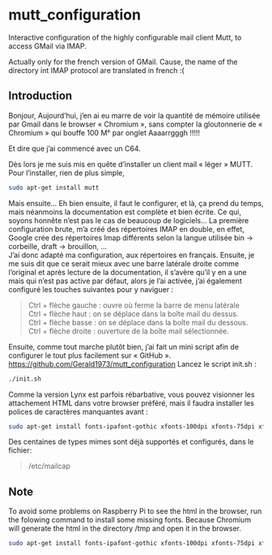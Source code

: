 # mutt_configuration

Interactive configuration of the highly configurable mail client Mutt, to access GMail via IMAP.

Actually only for the french version of GMail.
Cause, the name of the directory int IMAP protocol are translated in french :(

## Introduction

Bonjour,
Aujourd’hui, j’en ai eu marre de voir la quantité de mémoire utilisée par Gmail dans le browser « Chromium », sans compter la gloutonnerie de « Chromium » qui bouffe 100 M° par onglet Aaaarrgggh !!!!!  

Et dire que j’ai commencé avec un C64.  
  
Dès lors je me suis mis en quête d’installer un client mail « léger » MUTT.
Pour l’installer, rien de plus simple,

```sh
sudo apt-get install mutt
```

Mais ensuite…
Eh bien ensuite, il faut le configurer, et là, ça prend du temps, mais néanmoins la documentation est complète et bien écrite.  Ce qui, soyons honnête n’est pas le cas de beaucoup de logiciels…
La première configuration brute, m’a créé des répertoires IMAP en double, en effet, Google crée des répertoires Imap différents selon la langue utilisée bin -> corbeille, draft -> brouillon, …  
J’ai donc adapté ma configuration, aux répertoires en français. Ensuite, je me suis dit que ce serait mieux avec une barre latérale droite comme l’original et après lecture de la documentation, il s’avère qu’il y en a une mais qui n’est pas active par défaut, alors je l’ai activée, j’ai également configuré les touches suivantes pour y naviguer :

>Ctrl + flèche gauche : ouvre où ferme la barre de menu latérale  
Ctrl + flèche haut : on se déplace dans la boîte mail du dessus.  
Ctrl + flèche basse : on se déplace dans la boîte mail du dessous.  
Ctrl + flèche droite : ouverture de la boîte mail sélectionnée.  

Ensuite, comme tout marche plutôt bien, j’ai fait un mini script afin de configurer le tout plus facilement sur « GitHub ».
<https://github.com/Gerald1973/mutt_configuration>
Lancez le script init.sh :

```sh
./init.sh
```

Comme la version Lynx est parfois rébarbative, vous pouvez visionner les attachement HTML dans votre browser préféré, mais il faudra installer les polices de caractères manquantes avant :

```sh
sudo apt-get install fonts-ipafont-gothic xfonts-100dpi xfonts-75dpi xfonts-cyrillic.
```

Des centaines de types mimes sont déjà supportés et configurés, dans le fichier:

>/etc/mailcap

## Note

To avoid some problems on Raspberry Pi to see the html in the browser, run the folowing command to
install some missing fonts. Because Chromium will generate the html in the directory /tmp and open it
in the browser.

```sh  
sudo apt-get install fonts-ipafont-gothic xfonts-100dpi xfonts-75dpi xfonts-cyrillic
```
